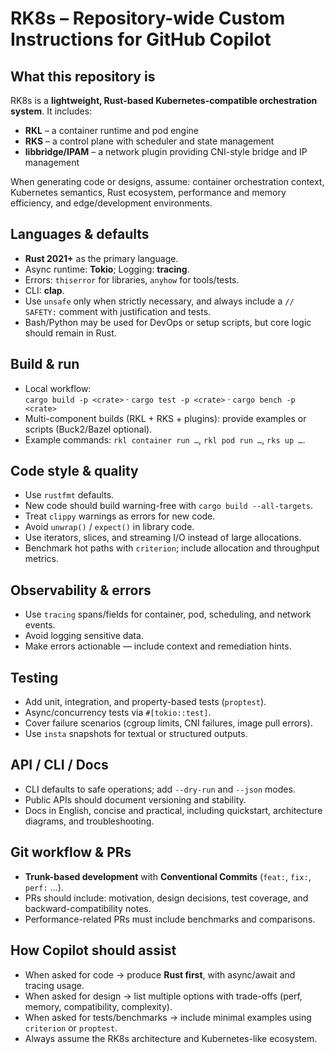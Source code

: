 # RK8s – Repository-wide Custom Instructions for GitHub Copilot

## What this repository is
RK8s is a **lightweight, Rust-based Kubernetes-compatible orchestration system**.
It includes:
- **RKL** – a container runtime and pod engine  
- **RKS** – a control plane with scheduler and state management  
- **libbridge/IPAM** – a network plugin providing CNI-style bridge and IP management  

When generating code or designs, assume: container orchestration context, Kubernetes semantics, Rust ecosystem, performance and memory efficiency, and edge/development environments.

## Languages & defaults
- **Rust 2021+** as the primary language.  
- Async runtime: **Tokio**; Logging: **tracing**.  
- Errors: `thiserror` for libraries, `anyhow` for tools/tests.  
- CLI: **clap**.  
- Use `unsafe` only when strictly necessary, and always include a `// SAFETY:` comment with justification and tests.  
- Bash/Python may be used for DevOps or setup scripts, but core logic should remain in Rust.

## Build & run
- Local workflow:  
  `cargo build -p <crate>` · `cargo test -p <crate>` · `cargo bench -p <crate>`  
- Multi-component builds (RKL + RKS + plugins): provide examples or scripts (Buck2/Bazel optional).  
- Example commands: `rkl container run …`, `rkl pod run …`, `rks up …`.

## Code style & quality
- Use `rustfmt` defaults.  
- New code should build warning-free with `cargo build --all-targets`.  
- Treat `clippy` warnings as errors for new code.  
- Avoid `unwrap()` / `expect()` in library code.  
- Use iterators, slices, and streaming I/O instead of large allocations.  
- Benchmark hot paths with `criterion`; include allocation and throughput metrics.

## Observability & errors
- Use `tracing` spans/fields for container, pod, scheduling, and network events.  
- Avoid logging sensitive data.  
- Make errors actionable — include context and remediation hints.

## Testing
- Add unit, integration, and property-based tests (`proptest`).  
- Async/concurrency tests via `#[tokio::test]`.  
- Cover failure scenarios (cgroup limits, CNI failures, image pull errors).  
- Use `insta` snapshots for textual or structured outputs.

## API / CLI / Docs
- CLI defaults to safe operations; add `--dry-run` and `--json` modes.  
- Public APIs should document versioning and stability.  
- Docs in English, concise and practical, including quickstart, architecture diagrams, and troubleshooting.

## Git workflow & PRs
- **Trunk-based development** with **Conventional Commits** (`feat:`, `fix:`, `perf:` …).  
- PRs should include: motivation, design decisions, test coverage, and backward-compatibility notes.  
- Performance-related PRs must include benchmarks and comparisons.

## How Copilot should assist
- When asked for code → produce **Rust first**, with async/await and tracing usage.  
- When asked for design → list multiple options with trade-offs (perf, memory, compatibility, complexity).  
- When asked for tests/benchmarks → include minimal examples using `criterion` or `proptest`.  
- Always assume the RK8s architecture and Kubernetes-like ecosystem.
